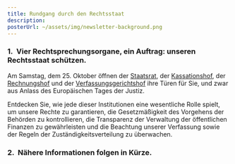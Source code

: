 ```yaml
---
title: Rundgang durch den Rechtsstaat
description: 
posterUrl: ~/assets/img/newsletter-background.png
---
```


### 1.  Vier Rechtsprechungsorgane, ein Auftrag: unseren Rechtsstaat schützen.
Am Samstag, dem 25. Oktober öffnen der [Staatsrat](https://www.raadvst-consetat.be/?page=index&lang=de), der [Kassationshof](https://www.cass.be/de/), der [Rechnungshof](https://www.ccrek.be/de) und der [Verfassungsgerichtshof](https://www.const-court.be/de/) ihre Türen für Sie, und zwar aus Anlass des Europäischen Tages der Justiz.

Entdecken Sie, wie jede dieser Institutionen eine wesentliche Rolle spielt, um unsere Rechte zu garantieren, die Gesetzmäßigkeit des Vorgehens der Behörden zu kontrollieren, die Transparenz der Verwaltung der öffentlichen Finanzen zu gewährleisten und die Beachtung unserer Verfassung sowie der Regeln der Zuständigkeitsverteilung zu überwachen.

### 2.  Nähere Informationen folgen in Kürze.
